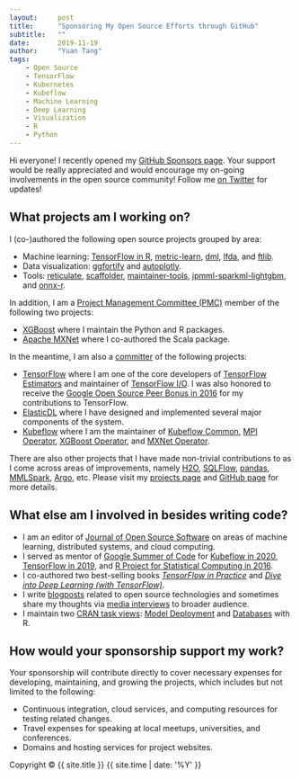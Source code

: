 ```yaml
---
layout:     post
title:      "Sponsoring My Open Source Efforts through GitHub"
subtitle:   ""
date:       2019-11-19
author:     "Yuan Tang"
tags:
    - Open Source
    - TensorFlow
    - Kubernetes
    - Kubeflow
    - Machine Learning
    - Deep Learning
    - Visualization
    - R
    - Python
---
```


Hi everyone! I recently opened my [GitHub Sponsors page](https://github.com/sponsors/terrytangyuan). Your support would be really appreciated and would encourage my on-going involvements in the open source community! Follow me [on Twitter](https://twitter.com/TerryTangYuan) for updates!

## What projects am I working on?

I (co-)authored the following open source projects grouped by area:
* Machine learning: [TensorFlow in R](https://github.com/rstudio/tensorflow), [metric-learn](https://github.com/scikit-learn-contrib/metric-learn), [dml](https://github.com/terrytangyuan/dml), [lfda](https://github.com/terrytangyuan/lfda), and [ftlib](https://github.com/caicloud/ftlib).
* Data visualization: [ggfortify](https://github.com/sinhrks/ggfortify) and [autoplotly](https://github.com/terrytangyuan/autoplotly).
* Tools: [reticulate](https://github.com/rstudio/reticulate), [scaffolder](https://github.com/terrytangyuan/scaffolder), [maintainer-tools](https://github.com/terrytangyuan/maintainer-tools), [jpmml-sparkml-lightgbm](https://github.com/alipay/jpmml-sparkml-lightgbm), and [onnx-r](https://github.com/onnx/onnx-r).

In addition, I am a [Project Management Committee (PMC)](https://www.apache.org/foundation/glossary.html#PMC) member of the following two projects:
* [XGBoost](https://github.com/dmlc/xgboost) where I maintain the Python and R packages.
* [Apache MXNet](https://github.com/apache/incubator-mxnet) where I co-authored the Scala package.

In the meantime, I am also a [committer](https://www.apache.org/foundation/glossary.html#Committer) of the following projects:
* [TensorFlow](https://github.com/tensorflow/tensorflow) where I am one of the core developers of [TensorFlow Estimators](https://arxiv.org/abs/1708.02637) and maintainer of [TensorFlow I/O](https://github.com/tensorflow/io). I was also honored to receive the [Google Open Source Peer Bonus in 2016](https://terrytangyuan.github.io/data/docs/google-open-source-peer-bonus-program.png) for my contributions to TensorFlow.
* [ElasticDL](https://github.com/sql-machine-learning/elasticdl) where I have designed and implemented several major components of the system.
* [Kubeflow](https://github.com/kubeflow/kubeflow) where I am the maintainer of [Kubeflow Common](https://github.com/kubeflow/common), [MPI Operator](https://github.com/kubeflow/mpi-operator), [XGBoost Operator](https://github.com/kubeflow/xgboost-operator), and [MXNet Operator](https://github.com/kubeflow/mxnet-operator).

There are also other projects that I have made non-trivial contributions to as I come across areas of improvements, namely [H2O](https://github.com/h2oai/h2o-3), [SQLFlow](https://github.com/sql-machine-learning/sqlflow), [pandas](https://github.com/pandas-dev/pandas), [MMLSpark](https://github.com/Azure/mmlspark), [Argo](https://github.com/argoproj/argo), etc. Please visit my [projects page](https://terrytangyuan.github.io/projects/) and [GitHub page](http://github.com/terrytangyuan/) for more details.

## What else am I involved in besides writing code?

* I am an editor of [Journal of Open Source Software](https://joss.theoj.org/) on areas of machine learning, distributed systems, and cloud computing.
* I served as mentor of [Google Summer of Code](https://summerofcode.withgoogle.com/) for [Kubeflow in 2020](https://terrytangyuan.github.io/data/docs/GSoC-Kubeflow-2020.png), [TensorFlow in 2019](https://terrytangyuan.github.io/data/docs/GSoC-TensorFlow-2019.png), and [R Project for Statistical Computing in 2016](https://terrytangyuan.github.io/data/docs/GSoC-MXNet-2016.png).
* I co-authored two best-selling books [*TensorFlow in Practice*](http://terrytangyuan.github.io/2017/02/12/tensorflow-in-practice-book-chinese/) and [*Dive into Deep Learning (with TensorFlow)*](https://d2l.ai/).
* I write [blogposts](https://terrytangyuan.github.io/) related to open source technologies and sometimes share my thoughts via [media interviews](https://terrytangyuan.github.io/tags/#Interview) to broader audience.
* I maintain two [CRAN task views](https://cran.r-project.org/web/views/): [Model Deployment](https://github.com/terrytangyuan/ctv-model-deployment) and [Databases](https://github.com/terrytangyuan/ctv-databases) with R.

## How would your sponsorship support my work?

Your sponsorship will contribute directly to cover necessary expenses for developing, maintaining, and growing the projects, which includes but not limited to the following:
* Continuous integration, cloud services, and computing resources for testing related changes.
* Travel expenses for speaking at local meetups, universities, and conferences.
* Domains and hosting services for project websites.

<p class="copyright text-muted">
	Copyright &copy; {{ site.title }} {{ site.time | date: '%Y' }}
</p>

